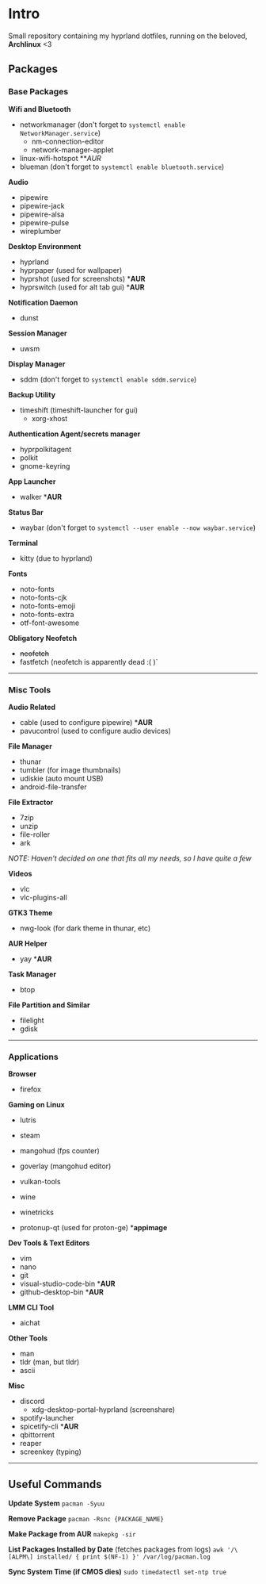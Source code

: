 # Intro
Small repository containing my hyprland dotfiles, running on the beloved, **Archlinux** <3

## Packages
### Base Packages
**Wifi and Bluetooth**
- networkmanager (don't forget to `systemctl enable NetworkManager.service`)
  - nm-connection-editor
  - network-manager-applet
- linux-wifi-hotspot ***AUR*
- blueman (don't forget to `systemctl enable bluetooth.service`)

**Audio**
- pipewire
- pipewire-jack
- pipewire-alsa
- pipewire-pulse
- wireplumber

**Desktop Environment**
- hyprland
- hyprpaper (used for wallpaper)
- hyprshot (used for screenshots) ***AUR**
- hyprswitch (used for alt tab gui) ***AUR**

**Notification Daemon**
- dunst

**Session Manager**
- uwsm

**Display Manager**
- sddm (don't forget to `systemctl enable sddm.service`)

**Backup Utility**
- timeshift (timeshift-launcher for gui)
  - xorg-xhost

**Authentication Agent/secrets manager**
- hyprpolkitagent
- polkit
- gnome-keyring

**App Launcher**
- walker ***AUR**

**Status Bar**
- waybar (don't forget to `systemctl --user enable --now waybar.service`)

**Terminal**
- kitty (due to hyprland)

**Fonts**
- noto-fonts
- noto-fonts-cjk
- noto-fonts-emoji
- noto-fonts-extra
- otf-font-awesome

**Obligatory Neofetch**
- ~~neofetch~~
- fastfetch (neofetch is apparently dead :( )`

---

### Misc Tools
**Audio Related**
- cable (used to configure pipewire) ***AUR**
- pavucontrol (used to configure audio devices)

**File Manager**
- thunar
- tumbler (for image thumbnails)
- udiskie (auto mount USB)
- android-file-transfer

**File Extractor**
- 7zip
- unzip
- file-roller
- ark

*NOTE: Haven't decided on one that fits all my needs, so I have quite a few*

**Videos**
- vlc
- vlc-plugins-all

**GTK3 Theme**
- nwg-look (for dark theme in thunar, etc)

**AUR Helper**
- yay ***AUR**

**Task Manager**
- btop

**File Partition and Similar**
- filelight
- gdisk

---

### Applications
**Browser**
- firefox

**Gaming on Linux**
- lutris
- steam

- mangohud (fps counter)
- goverlay (mangohud editor)
- vulkan-tools

- wine
- winetricks
- protonup-qt (used for proton-ge) ***appimage**

**Dev Tools & Text Editors**
- vim
- nano
- git
- visual-studio-code-bin ***AUR**
- github-desktop-bin ***AUR**

**LMM CLI Tool**
- aichat

**Other Tools**
- man
- tldr (man, but tldr)
- ascii

**Misc**
- discord
  - xdg-desktop-portal-hyprland  (screenshare) 
- spotify-launcher
- spicetify-cli ***AUR**
- qbittorrent
- reaper
- screenkey (typing)

---

## Useful Commands
**Update System**
`pacman -Syuu`

**Remove Package**
`pacman -Rsnc {PACKAGE_NAME}`

**Make Package from AUR**
`makepkg -sir`

**List Packages Installed by Date** (fetches packages from logs)
`awk '/\[ALPM\] installed/ { print $(NF-1) }' /var/log/pacman.log`

**Sync System Time (if CMOS dies)**
`sudo timedatectl set-ntp true`
